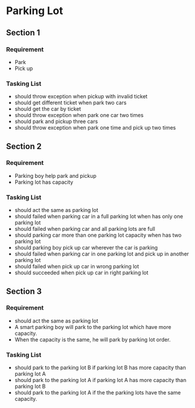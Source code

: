 # Parking Lot

## Section 1

### Requirement
- Park
- Pick up

### Tasking List
- should throw exception when pickup with invalid ticket
- should get different ticket when park two cars
- should get the car by ticket
- should throw exception when park one car two times
- should park and pickup three cars
- should throw exception when park one time and pick up two times

## Section 2

### Requirement
- Parking boy help park and pickup
- Parking lot has capacity

### Tasking List
- should act the same as parking lot
- should failed when parking car in a full parking lot when has only one parking lot
- should failed when parking car and all parking lots are full
- should parking car more than one parking lot capacity when has two parking lot
- should parking boy pick up car wherever the car is parking
- should failed when parking car in one parking lot and pick up in another parking lot
- should failed when pick up car in wrong parking lot
- should succeeded when pick up car in right parking lot 

## Section 3

### Requirement
- should act the same as parking lot
- A smart parking boy will park to the parking lot which have more capacity. 
- When the capacity is the same, he will park by parking lot order.

### Tasking List
- should park to the parking lot B if parking lot B has more capacity than parking lot A
- should park to the parking lot A if parking lot A has more capacity than parking lot B
- should park to the parking lot A if the the parking lots have the same capacity.   